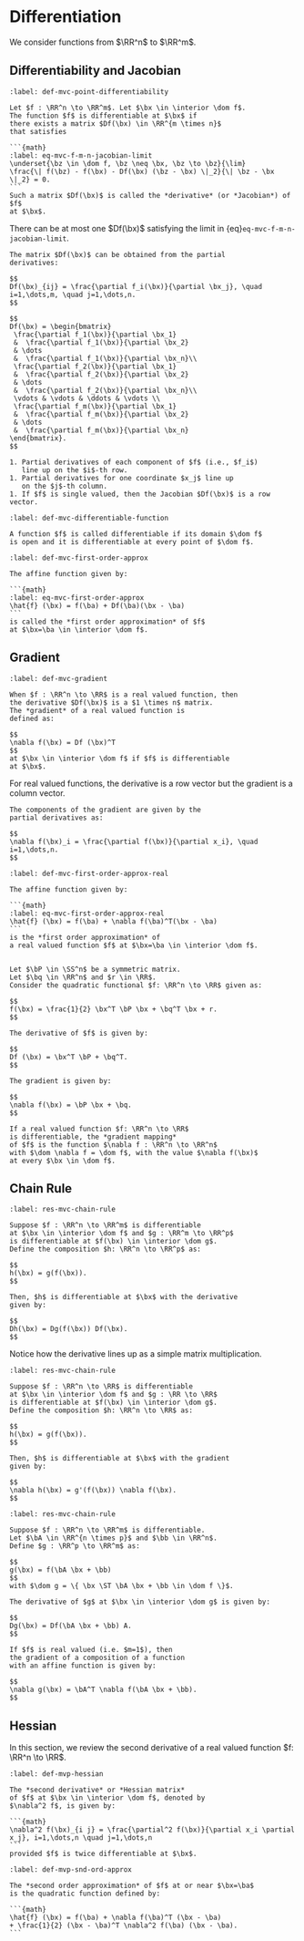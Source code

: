 # Differentiation

We consider functions from $\RR^n$ to $\RR^m$.


## Differentiability and Jacobian

````{prf:definition} Differentiability at a point
:label: def-mvc-point-differentiability

Let $f : \RR^n \to \RR^m$. Let $\bx \in \interior \dom f$.
The function $f$ is differentiable at $\bx$ if
there exists a matrix $Df(\bx) \in \RR^{m \times n}$
that satisfies

```{math}
:label: eq-mvc-f-m-n-jacobian-limit
\underset{\bz \in \dom f, \bz \neq \bx, \bz \to \bz}{\lim}
\frac{\| f(\bz) - f(\bx) - Df(\bx) (\bz - \bx) \|_2}{\| \bz - \bx \|_2} = 0.
``` 
Such a matrix $Df(\bx)$ is called the *derivative* (or *Jacobian*) of $f$
at $\bx$.
````


There can be at most one $Df(\bx)$ satisfying the limit in
{eq}`eq-mvc-f-m-n-jacobian-limit`.

```{div}
The matrix $Df(\bx)$ can be obtained from the partial
derivatives:

$$
Df(\bx)_{ij} = \frac{\partial f_i(\bx)}{\partial \bx_j}, \quad
i=1,\dots,m, \quad j=1,\dots,n.
$$

$$
Df(\bx) = \begin{bmatrix}
 \frac{\partial f_1(\bx)}{\partial \bx_1} 
 &  \frac{\partial f_1(\bx)}{\partial \bx_2} 
 & \dots 
 &  \frac{\partial f_1(\bx)}{\partial \bx_n}\\
 \frac{\partial f_2(\bx)}{\partial \bx_1} 
 &  \frac{\partial f_2(\bx)}{\partial \bx_2} 
 & \dots 
 &  \frac{\partial f_2(\bx)}{\partial \bx_n}\\
 \vdots & \vdots & \ddots & \vdots \\
 \frac{\partial f_m(\bx)}{\partial \bx_1} 
 &  \frac{\partial f_m(\bx)}{\partial \bx_2} 
 & \dots 
 &  \frac{\partial f_m(\bx)}{\partial \bx_n}
\end{bmatrix}.
$$

1. Partial derivatives of each component of $f$ (i.e., $f_i$) 
   line up on the $i$-th row.
1. Partial derivatives for one coordinate $x_j$ line up 
   on the $j$-th column.
1. If $f$ is single valued, then the Jacobian $Df(\bx)$ is a row vector. 
```

````{prf:definition} Differentiable function
:label: def-mvc-differentiable-function

A function $f$ is called differentiable if its domain $\dom f$
is open and it is differentiable at every point of $\dom f$.
````


````{prf:definition} First order approximation
:label: def-mvc-first-order-approx

The affine function given by:

```{math}
:label: eq-mvc-first-order-approx
\hat{f} (\bx) = f(\ba) + Df(\ba)(\bx - \ba)
```
is called the *first order approximation* of $f$ 
at $\bx=\ba \in \interior \dom f$.
````


## Gradient


```{prf:definition} Gradient
:label: def-mvc-gradient

When $f : \RR^n \to \RR$ is a real valued function, then
the derivative $Df(\bx)$ is a $1 \times n$ matrix. 
The *gradient* of a real valued function is 
defined as:

$$
\nabla f(\bx) = Df (\bx)^T 
$$
at $\bx \in \interior \dom f$ if $f$ is differentiable
at $\bx$.
```
For real valued functions, the derivative is a row vector
but the gradient is a column vector.

```{div}
The components of the gradient are given by the 
partial derivatives as:

$$
\nabla f(\bx)_i = \frac{\partial f(\bx)}{\partial x_i}, \quad
i=1,\dots,n.
$$ 
```

````{prf:definition} First order approximation of real valued functions
:label: def-mvc-first-order-approx-real

The affine function given by:

```{math}
:label: eq-mvc-first-order-approx-real
\hat{f} (\bx) = f(\ba) + \nabla f(\ba)^T(\bx - \ba)
```
is the *first order approximation* of 
a real valued function $f$ at $\bx=\ba \in \interior \dom f$.
````


```{prf:example} Quadratic functional

Let $\bP \in \SS^n$ be a symmetric matrix. 
Let $\bq \in \RR^n$ and $r \in \RR$. 
Consider the quadratic functional $f: \RR^n \to \RR$ given as:

$$
f(\bx) = \frac{1}{2} \bx^T \bP \bx + \bq^T \bx + r.
$$

The derivative of $f$ is given by:

$$
Df (\bx) = \bx^T \bP + \bq^T.
$$

The gradient is given by:

$$
\nabla f(\bx) = \bP \bx + \bq.
$$
```

```{prf:definition} Gradient mapping
If a real valued function $f: \RR^n \to \RR$ 
is differentiable, the *gradient mapping* 
of $f$ is the function $\nabla f : \RR^n \to \RR^n$
with $\dom \nabla f = \dom f$, with the value $\nabla f(\bx)$
at every $\bx \in \dom f$. 
```

## Chain Rule

```{prf:theorem} Chain rule
:label: res-mvc-chain-rule

Suppose $f : \RR^n \to \RR^m$ is differentiable
at $\bx \in \interior \dom f$ and $g : \RR^m \to \RR^p$
is differentiable at $f(\bx) \in \interior \dom g$.
Define the composition $h: \RR^n \to \RR^p$ as:

$$
h(\bx) = g(f(\bx)).
$$

Then, $h$ is differentiable at $\bx$ with the derivative
given by:

$$
Dh(\bx) = Dg(f(\bx)) Df(\bx).
$$
```
Notice how the derivative lines up as a simple 
matrix multiplication.


```{prf:corollary} Chain rule for real valued functions
:label: res-mvc-chain-rule

Suppose $f : \RR^n \to \RR$ is differentiable
at $\bx \in \interior \dom f$ and $g : \RR \to \RR$
is differentiable at $f(\bx) \in \interior \dom g$.
Define the composition $h: \RR^n \to \RR$ as:

$$
h(\bx) = g(f(\bx)).
$$

Then, $h$ is differentiable at $\bx$ with the gradient
given by:

$$
\nabla h(\bx) = g'(f(\bx)) \nabla f(\bx).
$$
```

```{prf:corollary} Chain rule for composition with affine function
:label: res-mvc-chain-rule

Suppose $f : \RR^n \to \RR^m$ is differentiable.
Let $\bA \in \RR^{n \times p}$ and $\bb \in \RR^n$.
Define $g : \RR^p \to \RR^m$ as:

$$
g(\bx) = f(\bA \bx + \bb)
$$ 
with $\dom g = \{ \bx \ST \bA \bx + \bb \in \dom f \}$.

The derivative of $g$ at $\bx \in \interior \dom g$ is given by:

$$
Dg(\bx) = Df(\bA \bx + \bb) A.
$$

If $f$ is real valued (i.e. $m=1$), then 
the gradient of a composition of a function
with an affine function is given by:

$$
\nabla g(\bx) = \bA^T \nabla f(\bA \bx + \bb).
$$
```


## Hessian

In this section, we review the second derivative
of a real valued function $f: \RR^n \to \RR$.

````{prf:definition} Hessian
:label: def-mvp-hessian

The *second derivative* or *Hessian matrix* 
of $f$ at $\bx \in \interior \dom f$, denoted by
$\nabla^2 f$, is given by:

```{math}
\nabla^2 f(\bx)_{i j} = \frac{\partial^2 f(\bx)}{\partial x_i \partial x_j}, i=1,\dots,n \quad j=1,\dots,n
```
provided $f$ is twice differentiable at $\bx$.
````


````{prf:definition} Second order approximation
:label: def-mvp-snd-ord-approx

The *second order approximation* of $f$ at or near $\bx=\ba$ 
is the quadratic function defined by:

```{math}
\hat{f} (\bx) = f(\ba) + \nabla f(\ba)^T (\bx - \ba)
+ \frac{1}{2} (\bx - \ba)^T \nabla^2 f(\ba) (\bx - \ba).
```

````

